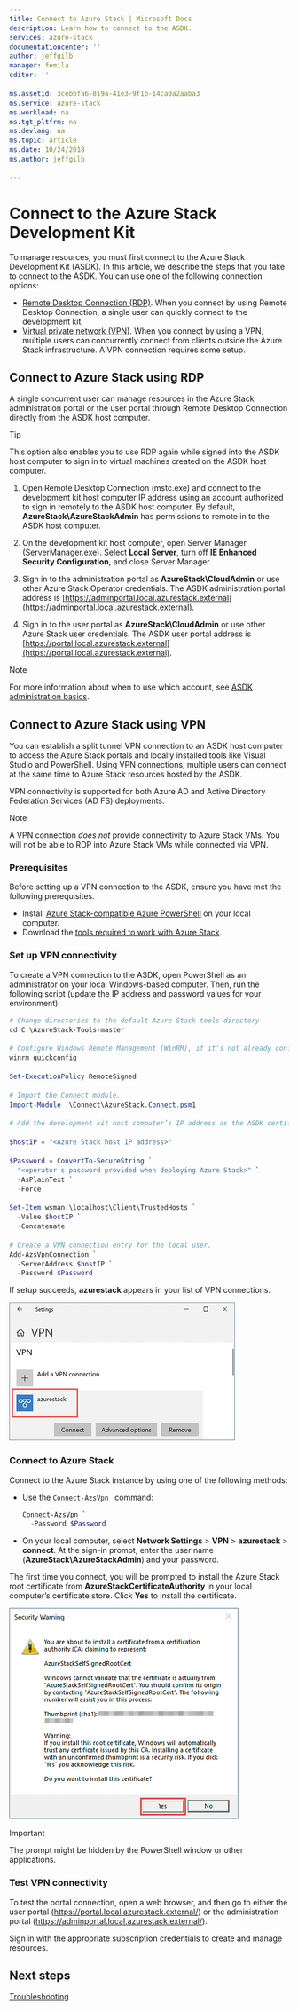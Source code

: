 ```yaml
---
title: Connect to Azure Stack | Microsoft Docs
description: Learn how to connect to the ASDK.
services: azure-stack
documentationcenter: ''
author: jeffgilb
manager: femila
editor: ''

ms.assetid: 3cebbfa6-819a-41e3-9f1b-14ca0a2aaba3
ms.service: azure-stack
ms.workload: na
ms.tgt_pltfrm: na
ms.devlang: na
ms.topic: article
ms.date: 10/24/2018
ms.author: jeffgilb

---
```

# Connect to the Azure Stack Development Kit

To manage resources, you must first connect to the Azure Stack Development Kit (ASDK). In this article, we describe the steps that you take to connect to the ASDK. You can use one of the following connection options:

* [Remote Desktop Connection (RDP)](#connect-with-RDP). When you connect by using Remote Desktop Connection, a single user can quickly connect to the development kit.
* [Virtual private network (VPN)](#connect-with-VPN). When you connect by using a VPN, multiple users can concurrently connect from clients outside the Azure Stack infrastructure. A VPN connection requires some setup.

<a name="connect-with-RDP"></a>
## Connect to Azure Stack using RDP

A single concurrent user can manage resources in the Azure Stack administration portal or the user portal through Remote Desktop Connection directly from the ASDK host computer. 

> [!TIP]
> This option also enables you to use RDP again while signed into the ASDK host computer to sign in to virtual machines created on the ASDK host computer. 

1. Open Remote Desktop Connection (mstc.exe) and connect to the development kit host computer IP address using an account authorized to sign in remotely to the ASDK host computer. By default, **AzureStack\AzureStackAdmin** has permissions to remote in to the ASDK host computer.  

2. On the development kit host computer, open Server Manager (ServerManager.exe). Select **Local Server**, turn off **IE Enhanced Security Configuration**, and close Server Manager.

3. Sign in to the administration portal as **AzureStack\CloudAdmin** or use other Azure Stack Operator credentials. The ASDK administration portal address is [https://adminportal.local.azurestack.external](https://adminportal.local.azurestack.external).

4. Sign in to the user portal as **AzureStack\CloudAdmin** or use other Azure Stack user credentials. The ASDK user portal address is [https://portal.local.azurestack.external](https://portal.local.azurestack.external).

> [!NOTE]
> For more information about when to use which account, see [ASDK administration basics](asdk-admin-basics.md#what-account-should-i-use).

<a name="connect-with-vpn"></a>
## Connect to Azure Stack using VPN

You can establish a split tunnel VPN connection to an ASDK host computer to access the Azure Stack portals and locally installed tools like Visual Studio and PowerShell. Using VPN connections, multiple users can connect at the same time to Azure Stack resources hosted by the ASDK.

VPN connectivity is supported for both Azure AD and Active Directory Federation Services (AD FS) deployments.

> [!NOTE]
> A VPN connection *does not* provide connectivity to Azure Stack VMs. You will not be able to RDP into Azure Stack VMs while connected via VPN.

### Prerequisites
Before setting up a VPN connection to the ASDK, ensure you have met the following prerequisites.

- Install [Azure Stack-compatible Azure PowerShell](asdk-post-deploy.md#install-azure-stack-powershell) on your local computer.  
- Download the [tools required to work with Azure Stack](asdk-post-deploy.md#download-the-azure-stack-tools).

### Set up VPN connectivity

To create a VPN connection to the ASDK, open PowerShell as an administrator on your local Windows-based computer. Then, run the following script (update the IP address and password values for your environment):

```PowerShell
# Change directories to the default Azure Stack tools directory
cd C:\AzureStack-Tools-master

# Configure Windows Remote Management (WinRM), if it's not already configured.
winrm quickconfig  

Set-ExecutionPolicy RemoteSigned

# Import the Connect module.
Import-Module .\Connect\AzureStack.Connect.psm1

# Add the development kit host computer’s IP address as the ASDK certificate authority (CA) to the list of trusted hosts. Make sure you update the IP address and password values for your environment.

$hostIP = "<Azure Stack host IP address>"

$Password = ConvertTo-SecureString `
  "<operator's password provided when deploying Azure Stack>" `
  -AsPlainText `
  -Force

Set-Item wsman:\localhost\Client\TrustedHosts `
  -Value $hostIP `
  -Concatenate

# Create a VPN connection entry for the local user.
Add-AzsVpnConnection `
  -ServerAddress $hostIP `
  -Password $Password

```

If setup succeeds, **azurestack** appears in your list of VPN connections.

![Network connections](media/asdk-connect/vpn.png)  

### Connect to Azure Stack

  Connect to the Azure Stack instance by using one of the following methods:  

  * Use the `Connect-AzsVpn ` command:
      
    ```PowerShell
    Connect-AzsVpn `
      -Password $Password
    ```

  * On your local computer, select **Network Settings** > **VPN** > **azurestack** > **connect**. At the sign-in prompt, enter the user name (**AzureStack\AzureStackAdmin**) and your password.

The first time you connect, you will be prompted to install the Azure Stack root certificate from **AzureStackCertificateAuthority** in your local computer’s certificate store. Click **Yes** to install the certificate.

![Root certificate](media/asdk-connect/cert.png)  
  
  > [!IMPORTANT]
  > The prompt might be hidden by the PowerShell window or other applications.

### Test VPN connectivity

To test the portal connection, open a web browser, and then go to either the user portal (https://portal.local.azurestack.external/) or the administration portal (https://adminportal.local.azurestack.external/). 

Sign in with the appropriate subscription credentials to create and manage resources.  

## Next steps

[Troubleshooting](asdk-troubleshooting.md)
